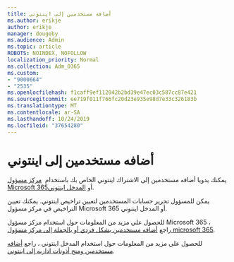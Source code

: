 ```yaml
---
title: أضافه مستخدمين إلى اينتوني
ms.author: erikje
author: erikje
manager: dougeby
ms.audience: Admin
ms.topic: article
ROBOTS: NOINDEX, NOFOLLOW
localization_priority: Normal
ms.collection: Adm_O365
ms.custom:
- "9000664"
- "2535"
ms.openlocfilehash: f1caff9ef112042b2bd39e47ec03c587cc87e421
ms.sourcegitcommit: ee719f011f766fc20d23e935e98d7e33c326183b
ms.translationtype: MT
ms.contentlocale: ar-SA
ms.lasthandoff: 10/24/2019
ms.locfileid: "37654280"
---
```

# <a name="add-users-to-intune"></a>أضافه مستخدمين إلى اينتوني

يمكنك يدويا أضافه مستخدمين إلى الاشتراك اينتوني الخاص بك باستخدام  [مركز مسؤول Microsoft 365](https://admin.microsoft.com/)أو [المدخل اينتوني](https://portal.azure.com/#blade/Microsoft_Intune_DeviceSettings/ExtensionLandingBlade/overview).

يمكن للمسؤول تحرير حسابات المستخدمين لتعيين تراخيص اينتوني. يمكنك تعيين التراخيص في مركز مسؤول Microsoft 365 أو المدخل اينتوني.

للحصول علي مزيد من المعلومات حول استخدام مركز مسؤول Microsoft 365 ، راجع [أضافه مستخدمين بشكل فردي أو بالجملة إلى مركز مسؤول microsoft 365](https://support.office.com/article/Add-users-individually-or-in-bulk-to-Office-365-Admin-Help-1970f7d6-03b5-442f-b385-5880b9c256ec).

للحصول علي مزيد من المعلومات حول استخدام المدخل اينتوني ، راجع [أضافه مستخدمين ومنح أذونات اداريه إلى اينتوني](https://docs.microsoft.com/en-us/intune/fundamentals/users-add).